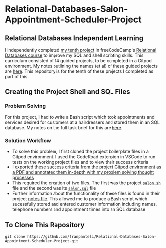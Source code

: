 # Relational-Databases-Salon-Appointment-Scheduler-Project
## Relational Databases Independent Learning
I independently completed [my tenth project](https://www.freecodecamp.org/learn/relational-database/build-a-salon-appointment-scheduler-project/build-a-salon-appointment-scheduler) in freeCodeCamp's [Relational Databases course](https://www.freecodecamp.org/learn/relational-database/) to improve my SQL and shell scripting skills. This curriculum consisted of 14 guided projects, to be completed in a Gitpod environment. My notes outlining the names (et al) of these guided projects are [here](https://github.com/franpanteli/10--Relational-Databases-Salon-Appointment-Scheduler-Project/blob/main/0%20relational-databases-course-overview.txt). This repository is for the tenth of these projects I completed as part of this.

## Creating the Project Shell and SQL Files
### Problem Solving
For this project, I had to write a Bash script which took appointments and services desired for customers at a hairdressers and stored them in an SQL database. My notes on the full task brief for this are [here](https://github.com/franpanteli/10--Relational-Databases-Salon-Appointment-Scheduler-Project/blob/main/1%20project-task-notes.txt). 

### Solution Workflow 
- To solve this problem, I first cloned the project boilerplate files in a Gitpod environment. I used the CodeRoad extension in VSCode to run tests on the working project files and to view their success criteria
- I exported these [success criteria from the project Gitpod environment as a PDF and annotated them in-depth with my problem solving thought processes](https://github.com/franpanteli/Relational-Databases-Salon-Appointment-Scheduler-Project/blob/main/Task%20Challenge%20Notes.pdf)
- This required the creation of two files. The first was the project [`salon.sh`](https://github.com/franpanteli/Relational-Databases-Salon-Appointment-Scheduler-Project/blob/main/salon.sh) file and the second was its [`salon.sql`](https://github.com/franpanteli/Relational-Databases-Salon-Appointment-Scheduler-Project/blob/main/salon.sql) file
- Further information about the functionality of these files is found in their project [notes file](https://github.com/franpanteli/Relational-Databases-Salon-Appointment-Scheduler-Project/blob/main/Task%20Challenge%20Notes.pdf). This allowed me to produce a Bash script which sucessfully stored and entered customer information including names, telephone numbers and appointment times into an SQL database 
  
## To Clone This Repository
```
git clone https://github.com/franpanteli/Relational-Databases-Salon-Appointment-Scheduler-Project.git
```
